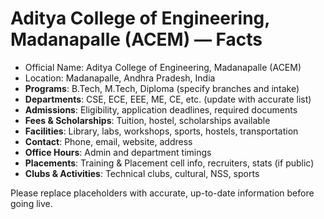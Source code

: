# Aditya College of Engineering, Madanapalle (ACEM) — Facts

- Official Name: Aditya College of Engineering, Madanapalle (ACEM)
- Location: Madanapalle, Andhra Pradesh, India
- **Programs**: B.Tech, M.Tech, Diploma (specify branches and intake)
- **Departments**: CSE, ECE, EEE, ME, CE, etc. (update with accurate list)
- **Admissions**: Eligibility, application deadlines, required documents
- **Fees & Scholarships**: Tuition, hostel, scholarships available
- **Facilities**: Library, labs, workshops, sports, hostels, transportation
- **Contact**: Phone, email, website, address
- **Office Hours**: Admin and department timings
- **Placements**: Training & Placement cell info, recruiters, stats (if public)
- **Clubs & Activities**: Technical clubs, cultural, NSS, sports

Please replace placeholders with accurate, up-to-date information before going live.